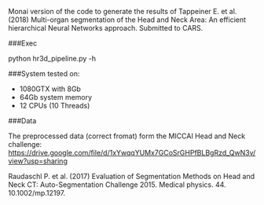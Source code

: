 Monai version of the code to generate the results of
Tappeiner E. et al. (2018) Multi-organ segmentation of the Head and Neck Area: An efficient hierarchical Neural Networks approach. Submitted to CARS.

###Exec

python hr3d_pipeline.py -h

###System tested on:

- 1080GTX with 8Gb
- 64Gb system memory
- 12 CPUs (10 Threads)

###Data

The preprocessed data (correct fromat) form the MICCAI Head and Neck challenge:
https://drive.google.com/file/d/1xYwqqYUMx7GCoSrGHPfBLBgRzd_QwN3v/view?usp=sharing

Raudaschl P. et al. (2017) Evaluation of Segmentation Methods on Head and Neck CT: Auto-Segmentation Challenge 2015. Medical physics. 44. 10.1002/mp.12197. 
